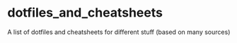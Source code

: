 # dotfiles_and_cheatsheets
A list of dotfiles and cheatsheets for different stuff (based on many sources)
